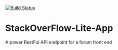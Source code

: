 [![Build Status](https://travis-ci.org/tos4christ/StackOverFlow-Lite-App.svg?branch=159956003-users-can-get-all-question)](https://travis-ci.org/tos4christ/StackOverFlow-Lite-App)

# StackOverFlow-Lite-App
A power RestFul API endpoint for a forum front end
